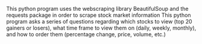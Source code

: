 This python program uses the webscraping library BeautifulSoup and the requests package in order to scrape stock market information
This python program asks a series of questions regarding which stocks to view (top 20 gainers or losers), what time frame to view them on (daily, weekly, monthly), and how to order them (percentage change, price, volume, etc.)
